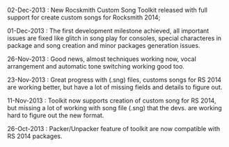 02-Dec-2013 : New Rocskmith Custom Song Toolkit released with full support for create custom songs for Rocksmith 2014;

01-Dec-2013 : The first development milestone achieved, all important issues are fixed like glitch in song play for consoles, special characteres in package and song creation and minor packages generation issues.

26-Nov-2013 : Good news, almost techniques working now, vocal arrangement and automatic tone switching working good too.

23-Nov-2013 : Great progress with (.sng) files, customs songs for RS 2014 are working better, but have a lot of missing fields and details to figure out.

11-Nov-2013 : Toolkit now supports creation of custom song for RS 2014, but missing a lot of working with song file (.sng) that the devs. are working hard to figure out the new format.

26-Oct-2013 : Packer/Unpacker feature of toolkit are now compatible with RS 2014 packages.
